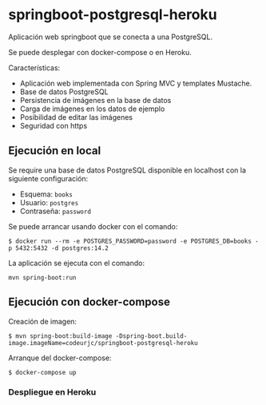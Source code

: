 # springboot-postgresql-heroku

Aplicación web springboot que se conecta a una PostgreSQL. 

Se puede desplegar con docker-compose o en Heroku.

Características:
* Aplicación web implementada con Spring MVC y templates Mustache.
* Base de datos PostgreSQL
* Persistencia de imágenes en la base de datos 
* Carga de imágenes en los datos de ejemplo
* Posibilidad de editar las imágenes
* Seguridad con https

## Ejecución en local

Se require una base de datos PostgreSQL disponible en localhost con la siguiente configuración:
* Esquema: `books`
* Usuario: `postgres`
* Contraseña: `password`

Se puede arrancar usando docker con el comando:

```
$ docker run --rm -e POSTGRES_PASSWORD=password -e POSTGRES_DB=books -p 5432:5432 -d postgres:14.2
```

La aplicación se ejecuta con el comando:

```
mvn spring-boot:run
```

## Ejecución con docker-compose

Creación de imagen:

```
$ mvn spring-boot:build-image -Dspring-boot.build-image.imageName=codeurjc/springboot-postgresql-heroku
```

Arranque del docker-compose:

```
$ docker-compose up 
```

### Despliegue en Heroku

